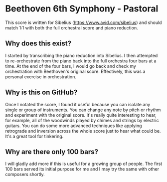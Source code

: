 # Beethoven 6th Symphony - Pastoral

This score is written for Sibelius (https://www.avid.com/sibelius) and should match 1:1 with both the full orchestral score and piano reduction.

## Why does this exist?
I started by transcribing the piano reduction into Sibelius. I then attempted to re-orchestrate from the piano back into the full orchestra four bars at a time. At the end of the four bars, I would go back and check my orchestration with Beethoven's original score. Effectively, this was a personal exercise in orchestration. 

## Why is this on GitHub?
Once I notated the score, I found it useful because you can isolate any single or group of instruments. You can change any note by pitch or rhythm and experiment with the original score. It's really quite interesting to hear, for example, all of the woodwinds played by chimes and strings by electric guitars. You can do some more advanced techniques like applying retrograde and inversion across the whole score just to hear what could be.  It's a great tool for tinkering. 

## Why are there only 100 bars?
I will gladly add more if this is useful for a growing group of people. The first 100 bars served its initial purpose for me and I may try the same with other composers shortly.

